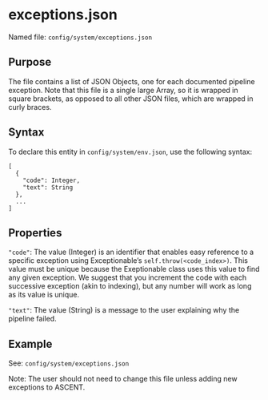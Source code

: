 # exceptions.json

Named file: `config/system/exceptions.json`

## Purpose

The file contains a list of JSON Objects, one for each
documented pipeline exception. Note that this file is a single large
Array, so it is wrapped in square brackets, as opposed to all other
JSON files, which are wrapped in curly braces.

## Syntax 

To declare this entity in `config/system/env.json`, use the
following syntax:

```
[
  {
    "code": Integer,
    "text": String
  },
  ...
]
```

## Properties

`"code"`: The value (Integer) is an identifier that enables easy reference
to a specific exception using Exceptionable’s
`self.throw(<code_index>)`. This value must be unique because the
Exeptionable class uses this value to find any given exception. We
suggest that you increment the code with each successive exception (akin
to indexing), but any number will work as long as its value is unique.

`"text"`: The value (String) is a message to the user explaining why the
pipeline failed.

## Example

See: `config/system/exceptions.json`

Note: The user should not need to change this file unless adding new
exceptions to ASCENT.
